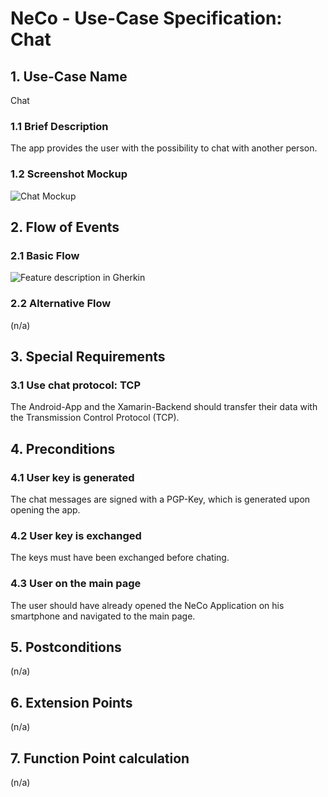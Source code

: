 # NeCo - Use-Case Specification: Chat

## 1. Use-Case Name
Chat

### 1.1 Brief Description
The app provides the user with the possibility to chat with another person.

### 1.2 Screenshot Mockup

![][screenshot]


## 2. Flow of Events

### 2.1 Basic Flow
<!-- ![][basic flow] -->
![][ucd]

<!--
The `.feature`-file can be found [here][gherkin file].
-->
### 2.2 Alternative Flow
(n/a)


## 3. Special Requirements
### 3.1 Use chat protocol: TCP
The Android-App and the Xamarin-Backend should transfer their data with the Transmission Control Protocol (TCP). 


## 4. Preconditions

### 4.1 User key is generated
The chat messages are signed with a PGP-Key, which is generated upon opening the app.

### 4.2 User key is exchanged
The keys must have been exchanged before chating.

### 4.3 User on the main page
The user should have already opened the NeCo Application on his smartphone and navigated to the main page.


## 5. Postconditions
(n/a)


## 6. Extension Points
(n/a)

## 7. Function Point calculation
(n/a)
<!--
This use case was estimated with 24 FPs. See the table and screenshot below for details:

| Transaction | DET's | RET's | FTR's | Complexity |
|-----------------------|:-:|:-:|:-:|:---:|
| EI                    | 1 | - | 0 | Low |
| EO                    | 0 | - | 3 | Low |
| ILF User              | 12 | 0 | - | Low |
| ILF Media             | 17 | 0 | - | Low |
| ILF Video             | 1 | 6 | - | Average |
| EIF                   | - | - | - | - |

![][fp calculation]

All function point calculation tables are also located in one spreadsheet. Please take a look at this [document][fpc spreadsheet].

-->

<!-- Link definitions: -->
[basic flow]: https://github.com/Haus4/NeCo/blob/master/docs/img/UC1_Chat_UCD "Use Case Diagram: Chat"

[screenshot]: https://github.com/Haus4/NeCo/raw/master/docs/img/UC1_Chat_Mockup.png "Chat Mockup"

[ucd]: https://github.com/Haus4/NeCo/blob/master/docs/img/UC1_Chat_UCD_f.jpg "Feature description in Gherkin"
<!--
[gherkin file]: <link> ".feature file"

[fp calculation]: <link> "FP calculation"
[fpc spreadsheet]:<link> "Function point calculation spreadsheet"

-->
